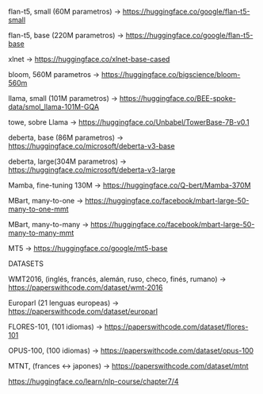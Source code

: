 flan-t5, small (60M parametros) -> https://huggingface.co/google/flan-t5-small

flan-t5, base (220M parametros) -> https://huggingface.co/google/flan-t5-base

xlnet -> https://huggingface.co/xlnet-base-cased

bloom, 560M parametros -> https://huggingface.co/bigscience/bloom-560m

llama, small (101M parametros) -> https://huggingface.co/BEE-spoke-data/smol_llama-101M-GQA

towe, sobre Llama → https://huggingface.co/Unbabel/TowerBase-7B-v0.1

deberta, base (86M parametros) -> https://huggingface.co/microsoft/deberta-v3-base

deberta, large(304M parametros) -> https://huggingface.co/microsoft/deberta-v3-large

Mamba, fine-tuning 130M -> https://huggingface.co/Q-bert/Mamba-370M

MBart, many-to-one -> https://huggingface.co/facebook/mbart-large-50-many-to-one-mmt

MBart, many-to-many -> https://huggingface.co/facebook/mbart-large-50-many-to-many-mmt

MT5 -> https://huggingface.co/google/mt5-base


DATASETS

WMT2016, (inglés, francés, alemán, ruso, checo, finés, rumano) -> https://paperswithcode.com/dataset/wmt-2016

Europarl (21 lenguas europeas) -> https://paperswithcode.com/dataset/europarl

FLORES-101, (101 idiomas) -> https://paperswithcode.com/dataset/flores-101

OPUS-100, (100 idiomas) -> https://paperswithcode.com/dataset/opus-100

MTNT, (frances <-> japones) -> https://paperswithcode.com/dataset/mtnt



https://huggingface.co/learn/nlp-course/chapter7/4
